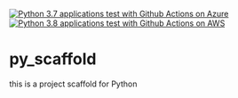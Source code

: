 [![Python 3.7 applications test with Github Actions on Azure](https://github.com/tammerb/py_scaffold/actions/workflows/azure.yml/badge.svg)](https://github.com/tammerb/py_scaffold/actions/workflows/azure.yml)
[![Python 3.8 applications test with Github Actions on AWS](https://github.com/tammerb/py_scaffold/actions/workflows/aws.yml/badge.svg)](https://github.com/tammerb/py_scaffold/actions/workflows/aws.yml)

# py_scaffold
this is a project scaffold for Python
